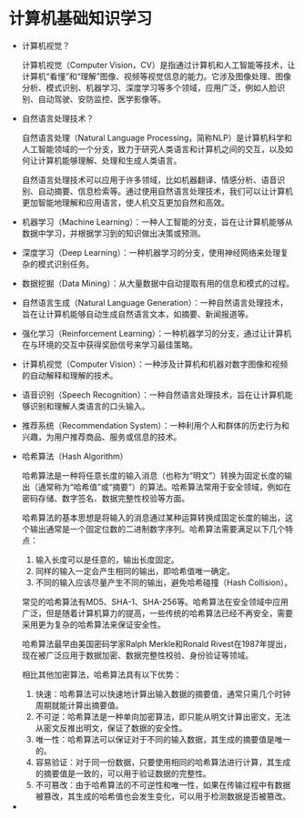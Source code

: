 # 计算机基础知识学习

- 计算机视觉？

  计算机视觉（Computer Vision，CV）是指通过计算机和人工智能等技术，让计算机“看懂”和“理解”图像、视频等视觉信息的能力。它涉及图像处理、图像分析、模式识别、机器学习、深度学习等多个领域，应用广泛，例如人脸识别、自动驾驶、安防监控、医学影像等。

- 自然语言处理技术？

  自然语言处理（Natural Language Processing，简称NLP）是计算机科学和人工智能领域的一个分支，致力于研究人类语言和计算机之间的交互，以及如何让计算机能够理解、处理和生成人类语言。

  自然语言处理技术可以应用于许多领域，比如机器翻译、情感分析、语音识别、自动摘要、信息检索等。通过使用自然语言处理技术，我们可以让计算机更加智能地理解和应用语言，使人机交互更加自然和高效。

  

- 机器学习（Machine Learning）：一种人工智能的分支，旨在让计算机能够从数据中学习，并根据学习到的知识做出决策或预测。

- 深度学习（Deep Learning）：一种机器学习的分支，使用神经网络来处理复杂的模式识别任务。

- 数据挖掘（Data Mining）：从大量数据中自动提取有用的信息和模式的过程。

- 自然语言生成（Natural Language Generation）：一种自然语言处理技术，旨在让计算机能够自动生成自然语言文本，如摘要、新闻报道等。

- 强化学习（Reinforcement Learning）：一种机器学习的分支，通过让计算机在与环境的交互中获得奖励信号来学习最佳策略。

- 计算机视觉（Computer Vision）：一种涉及计算机和机器对数字图像和视频的自动解释和理解的技术。

- 语音识别（Speech Recognition）：一种自然语言处理技术，旨在让计算机能够识别和理解人类语言的口头输入。

- 推荐系统（Recommendation System）：一种利用个人和群体的历史行为和兴趣，为用户推荐商品、服务或信息的技术。

- 哈希算法（Hash Algorithm）

  哈希算法是一种将任意长度的输入消息（也称为“明文”）转换为固定长度的输出（通常称为“哈希值”或“摘要”）的算法。哈希算法常用于安全领域，例如在密码存储、数字签名、数据完整性校验等方面。

  哈希算法的基本思想是将输入的消息通过某种运算转换成固定长度的输出，这个输出通常是一个固定位数的二进制数字序列。哈希算法需要满足以下几个特点：

  1. 输入长度可以是任意的，输出长度固定。
  2. 同样的输入一定会产生相同的输出，即哈希值唯一确定。
  3. 不同的输入应该尽量产生不同的输出，避免哈希碰撞（Hash Collision）。

  常见的哈希算法有MD5、SHA-1、SHA-256等。哈希算法在安全领域中应用广泛，但是随着计算机算力的提高，一些传统的哈希算法已经不再安全，需要采用更为复杂的哈希算法来保证安全性。

  

  哈希算法最早由美国密码学家Ralph Merkle和Ronald Rivest在1987年提出，现在被广泛应用于数据加密、数据完整性校验、身份验证等领域。

  相比其他加密算法，哈希算法具有以下优势：

  1. 快速：哈希算法可以快速地计算出输入数据的摘要值，通常只需几个时钟周期就能计算出摘要值。
  2. 不可逆：哈希算法是一种单向加密算法，即只能从明文计算出密文，无法从密文反推出明文，保证了数据的安全性。
  3. 唯一性：哈希算法可以保证对于不同的输入数据，其生成的摘要值是唯一的。
  4. 容易验证：对于同一份数据，只要使用相同的哈希算法进行计算，其生成的摘要值是一致的，可以用于验证数据的完整性。
  5. 不可篡改：由于哈希算法的不可逆性和唯一性，如果在传输过程中有数据被篡改，其生成的哈希值也会发生变化，可以用于检测数据是否被篡改。

- 
